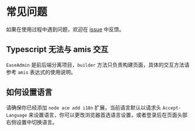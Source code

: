 # 常见问题
如果在使用过程中遇到问题，欢迎在 [issue](https://github.com/easeadmin/core/issues) 中反馈。

## Typescript 无法与 amis 交互

`EaseAdmin` 是前后端分离项目，`builder` 方法只负责构建页面，具体的交互方法请参考 `amis` 表达式的使用说明。

## 如何设置语言

请确保你已经添加 `node ace add i18n` 扩展，当前语言默认以请求头 `Accept-Language` 来设置语言，你可以更改浏览器首选语言设置，或者登录后在页面头部右侧设置中切换语言。
